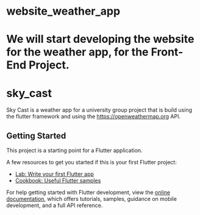 
# website_weather_app
We will start developing the website for the weather app, for the Front-End Project.
=======
# sky_cast

Sky Cast is a weather app for a university group project that is build using the flutter framework and using the https://openweathermap.org API.

## Getting Started

This project is a starting point for a Flutter application.

A few resources to get you started if this is your first Flutter project:

- [Lab: Write your first Flutter app](https://docs.flutter.dev/get-started/codelab)
- [Cookbook: Useful Flutter samples](https://docs.flutter.dev/cookbook)

For help getting started with Flutter development, view the
[online documentation](https://docs.flutter.dev/), which offers tutorials,
samples, guidance on mobile development, and a full API reference.
